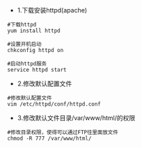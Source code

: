* 1.下载安装httpd(apache)
```
#下载httpd
yum install httpd

#设置开机启动
chkconfig httpd on

#启动httpd服务
service httpd start

```
* 2.修改默认配置文件
```
#修改默认配置文件
vim /etc/httpd/conf/httpd.conf
```

* 3.修改默认文件目录/var/www/html/的权限
```
#修改目录权限，使得可以通过FTP往里面放文件
chmod -R 777 /var/www/html/
```
